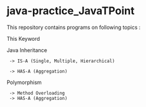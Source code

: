# java-practice_JavaTPoint

This repository contains programs on following topics :

This Keyword

Java Inheritance 
  
     -> IS-A (Single, Multiple, Hierarchical)

     -> HAS-A (Aggregation)

Polymorphism

     -> Method Overloading
     -> HAS-A (Aggregation)
